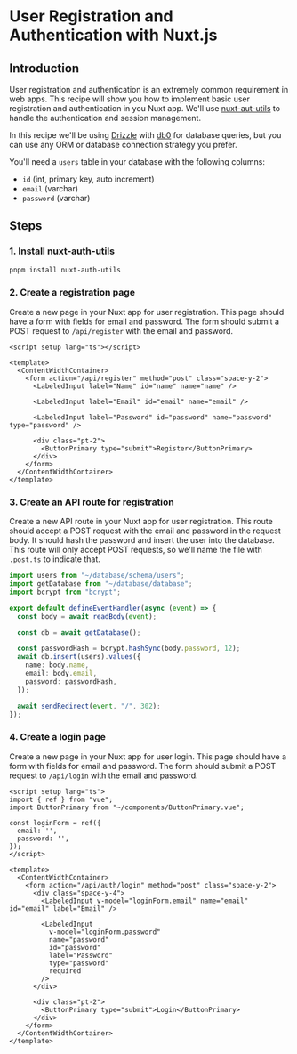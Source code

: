# User Registration and Authentication with Nuxt.js

## Introduction
User registration and authentication is an extremely common requirement in web apps. This recipe will show you how to implement basic user registration and authentication in you Nuxt app. We'll use [nuxt-aut-utils](https://github.com/Atinux/nuxt-auth-utils) to handle the authentication and session management.

In this recipe we'll be using [Drizzle](https://orm.drizzle.team/) with [db0](https://db0.unjs.io/) for database queries, but you can use any ORM or database connection strategy you prefer.

You'll need a `users` table in your database with the following columns:
- `id` (int, primary key, auto increment)
- `email` (varchar)
- `password` (varchar)

## Steps

### 1. Install nuxt-auth-utils
```bash
pnpm install nuxt-auth-utils
```

### 2. Create a registration page
Create a new page in your Nuxt app for user registration. This page should have a form with fields for email and password. The form should submit a POST request to `/api/register` with the email and password.

```vue
<script setup lang="ts"></script>

<template>
  <ContentWidthContainer>
    <form action="/api/register" method="post" class="space-y-2">
      <LabeledInput label="Name" id="name" name="name" />

      <LabeledInput label="Email" id="email" name="email" />

      <LabeledInput label="Password" id="password" name="password" type="password" />

      <div class="pt-2">
        <ButtonPrimary type="submit">Register</ButtonPrimary>
      </div>
    </form>
  </ContentWidthContainer>
</template>
```

### 3. Create an API route for registration
Create a new API route in your Nuxt app for user registration. This route should accept a POST request with the email and password in the request body. It should hash the password and insert the user into the database. This route will only accept POST requests, so we'll name the file with `.post.ts` to indicate that. 

```typescript [server/api/register.post.ts]
import users from "~/database/schema/users";
import getDatabase from "~/database/database";
import bcrypt from "bcrypt";

export default defineEventHandler(async (event) => {
  const body = await readBody(event);

  const db = await getDatabase();

  const passwordHash = bcrypt.hashSync(body.password, 12);
  await db.insert(users).values({
    name: body.name,
    email: body.email,
    password: passwordHash,
  });

  await sendRedirect(event, "/", 302);
});
```

### 4. Create a login page
Create a new page in your Nuxt app for user login. This page should have a form with fields for email and password. The form should submit a POST request to `/api/login` with the email and password.

```vue [pages/login.vue]
<script setup lang="ts">
import { ref } from "vue";
import ButtonPrimary from "~/components/ButtonPrimary.vue";

const loginForm = ref({
  email: '',
  password: '',
});
</script>

<template>
  <ContentWidthContainer>
    <form action="/api/auth/login" method="post" class="space-y-2">
      <div class="space-y-4">
        <LabeledInput v-model="loginForm.email" name="email" id="email" label="Email" />

        <LabeledInput
          v-model="loginForm.password"
          name="password"
          id="password"
          label="Password"
          type="password"
          required
        />
      </div>

      <div class="pt-2">
        <ButtonPrimary type="submit">Login</ButtonPrimary>
      </div>
    </form>
  </ContentWidthContainer>
</template>
```
